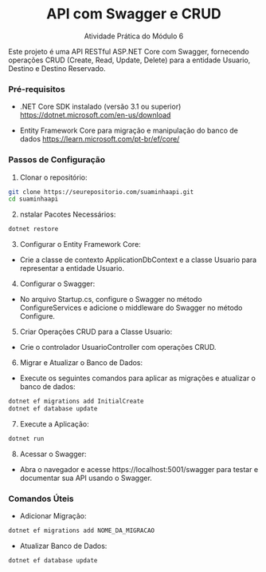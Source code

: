 <h1 align="center"> API com Swagger e CRUD </h1>

<p align="center">
  Atividade Prática do Módulo 6
</p>

Este projeto é uma API RESTful ASP.NET Core com Swagger, fornecendo operações CRUD (Create, Read, Update, Delete) para a entidade Usuario, Destino e Destino Reservado.

### Pré-requisitos

- .NET Core SDK instalado (versão 3.1 ou superior) https://dotnet.microsoft.com/en-us/download

- Entity Framework Core para migração e manipulação do banco de dados https://learn.microsoft.com/pt-br/ef/core/

### Passos de Configuração

1. Clonar o repositório:
   
```bash
git clone https://seurepositorio.com/suaminhaapi.git
cd suaminhaapi
```
2. nstalar Pacotes Necessários:

```bash
dotnet restore
```

3. Configurar o Entity Framework Core:

- Crie a classe de contexto ApplicationDbContext e a classe Usuario para representar a entidade Usuario.

4. Configurar o Swagger:

- No arquivo Startup.cs, configure o Swagger no método ConfigureServices e adicione o middleware do Swagger no método Configure.

5. Criar Operações CRUD para a Classe Usuario:

- Crie o controlador UsuarioController com operações CRUD.

6. Migrar e Atualizar o Banco de Dados:

- Execute os seguintes comandos para aplicar as migrações e atualizar o banco de dados:

```bash
dotnet ef migrations add InitialCreate
dotnet ef database update
```
7. Execute a Aplicação:

```bash
dotnet run
```

8. Acessar o Swagger:

- Abra o navegador e acesse https://localhost:5001/swagger para testar e documentar sua API usando o Swagger.

### Comandos Úteis

- Adicionar Migração:

```bash
dotnet ef migrations add NOME_DA_MIGRACAO
```


- Atualizar Banco de Dados:

```bash
dotnet ef database update
```


